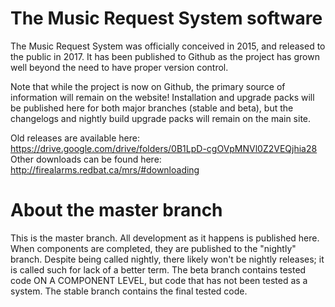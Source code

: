 # The Music Request System software

The Music Request System was officially conceived in 2015, and released to the public in 2017. It has been published to Github as the project has grown well beyond the need to have proper version control.

Note that while the project is now on Github, the primary source of information will remain on the website! Installation and upgrade packs will be published here for both major branches (stable and beta), but the changelogs and nightly build upgrade packs will remain on the main site.

Old releases are available here: https://drive.google.com/drive/folders/0B1LpD-cgOVpMNVl0Z2VEQjhia28
Other downloads can be found here: http://firealarms.redbat.ca/mrs/#downloading

# About the master branch
This is the master branch. All development as it happens is published here. When components are completed, they are published to the "nightly" branch. Despite being called nightly, there likely won't be nightly releases; it is called such for lack of a better term. The beta branch contains tested code ON A COMPONENT LEVEL, but code that has not been tested as a system. The stable branch contains the final tested code.
